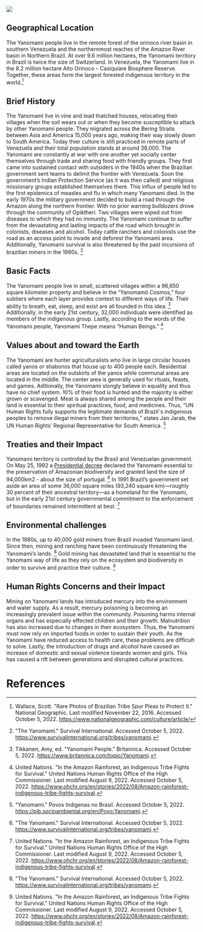 <a href="https://juncture-digital.org"><img src="https://juncture-digital.org/images/ve-button.png"></a>

<param ve-config 
       title="The Yanomami"
       author="Abby, Naisola and Sneha"
       banner="https://assets.survivalinternational.org/pictures/266/braz-yano-fw-87_article_column@2x.jpg" 
       layout="vertical">

<!-- Entities discussed throughout the essay are typically defined before the essay text and
     are thus available in all text.  Entity identifiers (QIDs) can be found in either
     Wikipedia or Wikidata (https://www.wikidata.org)> -->
<param ve-entity eid="Q34188"> <!-- Girl with a Pearl Earring painting -->
<param ve-entity eid="Q41264"> <!-- Johannes Vermeer -->
<param ve-entity eid="Q221092"> <!-- Mauritshuis -->
<param ve-entity eid="Q36600"> <!-- The Hague -->

## Geographical Location

The Yanomami people live in the remote forest of the orinoco river basin in southern Venezuela and the northernmost reaches of the Amazon River basin in Northern Brazil. At over 9.6 million hectares, the Yanomami territory in Brazil is twice the size of Switzerland. In Venezuela, the Yanomami live in the 8.2 million hectare Alto Orinoco – Casiquiare Biosphere Reserve. Together, these areas form the largest forested indigenous territory in the world.[^1]
<param ve-entity eid="Q10380751">
<param ve-map center="Q10380751" zoom="8" prefer-geojson>

## Brief History

The Yanomami live in vine and lead thatched houses, relocating their villages when the soil wears out or when they become susceptible to attack by other Yanomami people. They migrated across the Bering Straits between Asia and America 15,000 years ago, making their way slowly down to South America. Today thier culture is still practiced in remote parts of Venezuela and their total population stands at around 38,000. The Yanomami are constantly at war with one another yet socially center themselves through trade and sharing food with friendly groups. They first came into sustained contact with outsiders in the 1940s when the Brazilian government sent teams to delimit the frontier with Venezuela. Soon the government’s Indian Protection Service (as it was then called) and religious missionary groups established themselves there. This influx of people led to the first epidemics of measles and flu in which many Yanomami died. In the early 1970s the military government decided to build a road through the Amazon along the northern frontier. With no prior warning bulldozers drove through the community of Opiktheri. Two villages were wiped out from diseases to which they had no immunity. The Yanomami continue to suffer from the devastating and lasting impacts of the road which brought in colonists, diseases and alcohol. Today cattle ranchers and colonists use the road as an access point to invade and deforest the Yanomami area. Additionally, Yanomami survival is also threatened by the past incursions of brazilian miners in the 1990s. [^2]
<param ve-image 
       label="Yanomami children prepare pupunha, a fruit which comes from a palm tree native to tropical Central and South America, for a feast" 
       description="Kristian Bengtson" 
       url="http://img.socioambiental.org/d/373345-1/103_0302.jpg">

## Basic Facts

The Yanomami people live in small, scattered villages within a 96,650 square kilometer property and believe in the “Yanomamö Cosmos," four subtiers where each layer provides context to different ways of life. Their ability to breath, eat, sleep, and exist are all founded in this idea. [^3] Additionally, in the early 21st century, 32,000 individuals were identified as members of the indigenous group. Lastly, according to the words of the Yanomami people, Yanomami Thepe means “Human Beings.” [^4]
<param ve-image 
       label="Yanomami shamans perform a spiritual ceremony" 
       description="Christian Braga/ISA" 
       url="https://www.ohchr.org/sites/default/files/2022-08/story-2022-amazon-ip-3.jpg">

## Values about and toward the Earth 

The Yanomami are hunter agriculturalists who live in large circular houses called yanos or shabonos that house up to 400 people each. Residential areas are located on the outskirts of the yanos while communal areas are located in the middle. The center area is generally used for rituals, feasts, and games. Aditionally, the Yanomami stongly believe in equality and thus have no chief system. 10% of their food is hunted and the majority is either grown or scavenged. Meat is always shared among the people and their land is essential to their spiritual practices, food, and medicines. Thus, “UN Human Rights fully supports the legitimate demands of Brazil´s indigenous peoples to remove illegal miners from their territories,” states Jan Jarab, the UN Human Rights’ Regional Representative for South America. [^5]
<param ve-image 
       label="A Yanomami yano" 
       description="Dennison Berwick/Survival" 
       url="https://assets.survivalinternational.org/pictures/299/yanomami-maloca_article_column@2x.jpg">
       
## Treaties and their Impact

Yanomami territory is controlled by the Brasil and Venezuelan government. On May 25, 1992 a [Presidential decree](http://www.cidh.org/annualrep/84.85eng/brazil7615.htm) declared the Yanomami essential to the preservation of Amazonian biodiversity and granted land the size of 94,000km2 - about the size of portugal. [^6] In 1991 Brazil’s government set aside an area of some 36,000 square miles (93,240 square km)—roughly 30 percent of their ancestral territory—as a homeland for the Yanomami, but in the early 21st century governmental commitment to the enforcement of boundaries remained intermittent at best. [^7]
<param ve-image 
       label="Demini Yanomami use a vine to prepare timbó poison, which is used to stun fish" 
       description="Fiona Watson/Survival" 
       url="https://assets.survivalinternational.org/pictures/265/braz-yano-fw-32_screen.jpg">

## Environmental challenges

In the 1980s, up to 40,000 gold miners from Brazil invaded Yanomami land. Since then, mining and ranching have been continuously threatening the Yanomami’s lands. [^8] Gold mining has devastated land that is essential to the Yanomami way of life as they rely on the ecosystem and biodiversity in order to survive and practice their culture. [^9] 
<param ve-image 
       label="Illegal miners mine for gold in the Itaituba area of Para state, Brazil" 
       description="Lucas Dumphreys/AP Photo" 
       url="https://www.aljazeera.com/wp-content/uploads/2022/04/AP22010724797689.jpg?w=770&resize=770%2C514">

## Human Rights Concerns and their Impact

Mining on Yanomami lands has introduced mercury into the environment and water supply. As a result, mercury poisoning is becoming an increasingly prevalent issue within the community. Poisoning harms internal organs and has especially effected children and their growth. Malnutrition has also increased due to changes in their ecosystem. Thus, the Yanomami must now rely on imported foods in order to sustain their youth. As the Yanomami have 
reduced access to health care, these problems are difficult to solve. Lastly, the introduction of drugs and alcohol have caused an increase of domestic and sexual violence towards women and girls. This has caused a rift between generations and disrupted cultural practices.
<param ve-video id="uJhcouC3OIs" description="Al Jazeera English">


# References

[^1]: Wallace, Scott. "Rare Photos of Brazilian Tribe Spur Pleas to Protect It." National Geographic. Last modified November 22, 2016. Accessed October 5, 2022. https://www.nationalgeographic.com/culture/article/ 
     
[^2]: "The Yanomami." Survival International. Accessed October 5, 2022. https://www.survivalinternational.org/tribes/yanomami.
     
[^3]: Tikkanen, Amy, ed. "Yanomami People." Britannica. Accessed October 5, 2022. https://www.britannica.com/topic/Yanomami.

[^4]: United Nations. "In the Amazon Rainforest, an Indigenous Tribe Fights for Survival." United Nations Human Rights Office of the High Commissioner. Last modified August 9, 2022. Accessed October 5, 2022. https://www.ohchr.org/en/stories/2022/08/Amazon-rainforest-indigenous-tribe-fights-survival.
   
[^5]: "Yanomami." Povos Indigenas no Brasil. Accessed October 5, 2022. https://pib.socioambiental.org/en/Povo:Yanomami. 

[^6]: "The Yanomami." Survival International. Accessed October 5, 2022. https://www.survivalinternational.org/tribes/yanomami.    

[^7]: United Nations. "In the Amazon Rainforest, an Indigenous Tribe Fights for Survival." United Nations Human Rights Office of the High Commissioner. Last modified August 9, 2022. Accessed October 5, 2022. https://www.ohchr.org/en/stories/2022/08/Amazon-rainforest-indigenous-tribe-fights-survival.

[^8]: "The Yanomami." Survival International. Accessed October 5, 2022. https://www.survivalinternational.org/tribes/yanomami.   

[^9]: United Nations. "In the Amazon Rainforest, an Indigenous Tribe Fights for Survival." United Nations Human Rights Office of the High Commissioner. Last modified August 9, 2022. Accessed October 5, 2022. https://www.ohchr.org/en/stories/2022/08/Amazon-rainforest-indigenous-tribe-fights-survival. 
